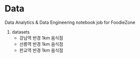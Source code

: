 # Data
Data Analytics &amp; Data Engineering notebook job for FoodieZone

1. datasets
   - 강남역 반경 1km 음식점
   - 선릉역 반경 1km 음식점
   - 판교역 반경 1km 음식점 
